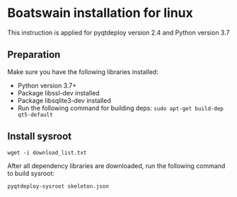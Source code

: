 # Boatswain installation for linux
This instruction is applied for pyqtdeploy version 2.4 and Python version 3.7
## Preparation
Make sure you have the following libraries installed:
+ Python version 3.7+
+ Package libssl-dev installed
+ Package libsqlite3-dev installed
+ Run the following command for building deps: `sudo apt-get build-dep qt5-default`
## Install sysroot
`wget -i download_list.txt`

After all dependency libraries are downloaded, run the following command to build sysroot:

`pyqtdeploy-sysroot skeleton.json` 
